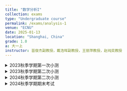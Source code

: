 ```yaml
---
title: "数学分析I"
collection: exams
type: "Undergraduate course"
permalink: /exams/analysis-1
venue: "ECNU"
date: 2025-01-13
location: "Shanghai, China"
grade: 1.0
a: 大一上
instructor: 苗俊杰副教授，戴浩晖副教授，王丽萍教授，赵纯奕教授
---
```


<details markdown="1">
  <summary> 2023秋季学期第一次小测</summary>
  
**第1题[20分]** 判断下列陈述是否正确，并简述理由（判断2分，理由3分）
1. 给定数列\\(\\{a_n\\}\\)和实数\\(a\\)，若对任意\\(\varepsilon>0\\)，在\\(U(a,\varepsilon)\\)中总包含\\(\\{a_n\\}\\)中的无穷多项，则数列\\(\\{a_n\\}\\)以\\(a\\)为极限；
2. \\(f(x)=\max\\{\|x\|,e^x\\},x\in\mathbb{R}\\)是一个初等函数；
3. 给定数列\\(\\{a_n\\}\\)，若对任意\\(\varepsilon>0\\)，存在\\(N>0\\)使得对\\(n>N\\)都有\\(\|a_n-a_{2n}\|<\varepsilon\\)，则数列\\(\\{a_n\\}\\)收敛；
4. 存在一个数列\\(\\{a_n\\}\\)，对任意\\(a\in[0,1]\\)，都存在一个子列\\(\\{a_{n_{k}}\\}\\)使得\\(\lim\limits_{k\to +\infty}a_{n_{k}}=a.\\)

**第2题[10分]** 写出下确界的定义，并对给定的非空有界集合\\(A\\)与\\(B\\)，证明\\(\inf(A\cup B)=\min\\{\inf A,\inf B\\}.\\)

**第3题[10分]** 给定数列\\(\\{a_n\\}\\)和实数\\(a\\)，若对任意\\(k\in\mathbb{N}_ +\\)，存在\\(N>0\\)，使得对任意\\(n>N\\)，都有\\(\|a_n-a\|<\dfrac{1}{10^k}\\). 证明\\(\lim\limits_{n\to+\infty}a_n=a.\\) 

**第4题[10分]** 写出数列极限的\\(\varepsilon-N\\)定义，并用其证明\\(\lim\limits_{n\to+\infty}\dfrac{6n^2+7}{4n^2+4n+1}=\dfrac{3}{2}.\\)

**第5题[10分]** 证明数集\\(\\{x\in\mathbb{Q}:x^2\le 2\\}\\)没有最大元.

**第6题[10分]** 写出非正常极限\\(\lim\limits_{n\to+\infty}a_n=\infty\\)的定义，并用其证明\\(\lim\limits_{n\to+\infty} (-n)^n=\infty\\).

**第7题[10分]** 设\\[a_n=\sqrt{1+\sqrt{2+\cdots+\sqrt{n}}}\\]证明\\(\\{a_n\\}\\)收敛.

**第8题[10分]** 设\\(x_1=a>0,x_{n+1}=10\sqrt{x_n},n=1,2,\cdots\\)，求数列\\(\\{x_n\\}\\)的极限.

**第9题[10分]** 叙述数列收敛的柯西准则，并用其证明\\(\\{\sin n\\}\\)不收敛.

</details>
<details markdown="1">
  <summary> 2023秋季学期第二次小测</summary>
  
**第1题[20分]** 判断下列陈述是否正确，并简述理由（判断2分，理由3分）
1. 若\\(\lim\limits_{x\to+\infty}f(x)\\)和\\(\lim\limits_{x\to+\infty}f(x)g(x)\\)都存在，则\\(g(x)\\)在\\(+\infty\\)存在极限；
2. 若函数\\(f\\)、\\(f-g\\)在\\(x_0\\)处都连续，则\\(g\\)在\\(x_0\\)处也连续；
3. 区间\\((a,b)\\)上的连续函数\\(f(x)\\)在区间\\((a,b)\\)上必定一致连续；
4. 设\\(f(x),g(x)\\)均为\\(x\to x_0\\)时的无穷小量且\\(f(x)=O(g(x)),x\to x_0\\)，若\\(f(x)\\)不是\\(g(x)\\)的同阶量，那么\\(f(x)\\)必定是\\(g(x)\\)的高阶无穷小量.

**第2题[12分]** 写出极限\\(\lim\limits_{x\to x_0^+}f(x)=A\\)的\\(\varepsilon-\delta\\)定义，并用其证明\\(\lim\limits_{x\to 1^+}\dfrac{x^3+1}{x}=2.\\)

**第3题[12分]** 叙述极限\\(\lim\limits_{x\to x_0^-}f(x)=A\\)的柯西收敛准则并用其证明\\(\lim\limits_{x\to 0^-}\cos\frac{1}{x^2}\\)不存在.

**第4题[12分]** 设函数\\( f\\)在\\(x_0\\)处连续，证明\\(\forall \alpha>f(x_0),\exists\ \delta>0\\)，当\\(\|x-x_0\|<\delta\\)时，\\(f(x)<a\\).

**第5题[12分]** 给出函数\\(f\\)在区间\\(I\\)上不一致收敛的充要条件，并用其验证\\(y=\sin x^2\\)在\\([0,+\infty)\\)上不一致收敛.

**第6题[12分]** 证明：
1. \\(\sqrt{x+\sqrt{x+\sqrt{x}}}\sim \sqrt[8]{x},x\to 0,\\)
2. \\(\sqrt{x+\sqrt{x+\sqrt{x}}}\sim \sqrt{x},x\to +\infty.\\)
  
**第7题[10分]** 证明\\(\lim\limits_{x\to -\infty}f(x)=\infty\\)的充要条件是：对任意单调减且趋于\\(-\infty\\)的数列\\(\\{x_n\\}\\)都有\\(\lim\limits_{n\to \infty}f(x_n)=\infty\\).

**第8题[10分]** \\(f(x)\\)定义在\\([a,b]\\)上，对每一点\\(x_0\in[a,b]\\)满足：\\(\forall \varepsilon,\ \exists\ \delta>0\\)，当\\(x\in(x_0-\delta,x_0+\delta)\cap[a,b] \\)时\\(f(x)>f(x_0)-\varepsilon\\). 证明：\\(f(x)\\)在\\([a,b]\\)上能取得最小值.

</details>

<details markdown="1">
  <summary>2024秋季学期第二次小测</summary>

**第1题[30分]** 判断下列陈述是否正确，并简述理由
1. 设 \\( A \in \mathbb{R} \\), 且 \\( \forall n \in \mathbb{N} \\), 存在 \\( \delta > 0 \\), 当 \\( 0 < \|x - x_0\| < \delta \\) 时成立 \\( \|f(x) - A\| < \dfrac{1}{n} \\), 则 \\( \lim\limits_{x \to x_0} f(x) = A \\).  
2. 若 \\( f(x) \\) 在 \\( x_0 \\) 的某空心邻域内有定义且 \\( \lim\limits_{x \to x_0} \|f(x)\| \\) 存在，则 \\( \lim\limits_{x \to x_0} f(x) \\) 也存在.  
3. 若存在正数 \\( \varepsilon_0 \\) 和两个数列 \\( \\{x_n\\} \\), \\( \\{y_n\\} \\) 满足 \\( x_n \to x_0 \\), \\( y_n \to x_0 \\), 且 \\( \forall n \in \mathbb{N}_ + \\), \\( \|f(x_n) - f(y_n)\| \geq \varepsilon_0 \\), 则 \\( \lim\limits_{x \to x_0} f(x) \\) 不存在.  
4. 若 \\( f(x) \\) 在点 \\( x_0 \\) 的某空心邻域内单调有界，则 \\( f(x) \\) 在点 \\( x_0 \\) 处的极限存在.  
5. 设 \\( f(x) \\) 定义在 \\( (1,+\infty) \\) 上，且当 \\( x \to +\infty \\) 时 \\( f(x) \\) 不是无穷大量，则存在数列 \\( \\{x_n\\} \subset (1,+\infty) \\), 使得 \\( x_n \to +\infty \\) 且数列 \\( \\{f(x_n)\\} \\) 有界.  

**第2题[30分]** 计算题 
1. 求极限 \\( \lim\limits_{x \to +\infty} (\sqrt{x+1} - \sqrt{x}) \cos x \\).  
2. 求极限 \\( \lim\limits_{x \to 0} \dfrac{\tan x - \sin x}{x^2 \sin 2x} \\).  
3. 求极限 \\( \lim\limits_{x \to 0} \left( \dfrac{1+2x}{1-x} \right)^{\cot x} \\).  
4. 求极限 \\( \lim\limits_{x \to +\infty} \left( \dfrac{[x]}{x} + \left[ \dfrac{1}{x} \right] \right) \\), 其中 \\( [ \cdot ] \\) 表示向下取整.  
5. 求函数 \\( f(x) = \dfrac{x^3 + 2}{x^2(x-1)} \\) 的渐近线.  

**第3题[10分]** 判断函数 \\( f(x) = \dfrac{\sin x}{x^2} + \dfrac{x+2}{(x^2-4)(x+1)} \\) 的间断点，并指明其类型.  

**第4题[10分]** 设函数 \\( f(x) \\) 在 \\( [a,b] \\) 上有定义，\\( \forall x \in (a,b) \\), 且 \\( \forall x,y \in [a,b] \\), \\( x \neq y \\) 时有 \\( \|f(x) - f(y)\| < \|x - y\| \\). 证明：存在唯一的点 \\( \xi \in [a,b] \\), 使得 \\( f(\xi) = \xi \\).  

**第5题[10分]** 设函数 \\( f(x) \\) 定义在 \\( \mathbb{R} \\) 上，且在 \\( x = 0 \\) 处连续. 若存在 \\( a \in (0,1) \\) 满足 \\( \forall x \in \mathbb{R} \\) 有 \\( f(ax) = f(x) \\), 证明：\\( f(x) = f(0) \\), \\( \forall x \in \mathbb{R} \\).  

**第6题[10分]** 设 \\( f(x) \\) 在 \\( U^o(0,1) \\) 上有定义，满足 \\( \lim\limits_{x \to 0} f(x) = 0 \\) 且 \\( f(x) - f\left(\dfrac{x}{2}\right) = o(x) \\) (\\( x \to 0 \\)). 证明：\\( f(x) = o(x) \\) (\\( x \to 0 \\)).  

</details>

<details markdown="1">
  <summary>2024秋季学期期末考试</summary>

**第1题[16分]** 判断下列命题是否正确并给出理由（每题4分）  
1. 若 \\(\forall n \in \mathbb{N}^+\\)，\\(\exists \delta > 0\\)，\\(\forall x \in (x_0 - \delta, x_0) \cup (x_0, x_0 + \delta)\\)，\\(\|f(x) - A\| < \dfrac{1}{\sqrt{n}}\\)，则 \\(\lim\limits_{x \to x_0} f(x) = A\\).  
2. 任意数列必有收敛子列.  
3. 若 \\(f(x)\\) 在 \\((a, b]\\) 上一致连续，则 \\(\lim\limits_{x \to a^+} f(x)\\) 存在.  
4. 设 \\(D(x)\\) 为 Dirichlet 函数，则存在函数 \\(F(x)\\)，使得 \\(F'(x) = D(x)\\).  

**第2题[20分]** 计算下列极限或导数
1. 求 \\(\lim\limits_{n \to \infty} \left( 1 + \dfrac{1}{2n+1} \right)^n\\).  
2. 求 \\(\lim\limits_{x \to 0} \dfrac{(1+x)^{\frac{1}{3}}-1}{\ln(1+x)}\\).  
3. 求 \\(\lim\limits_{x \to 0} \left( \dfrac{1}{\sin^2 x} - \dfrac{1}{x^2} \right)\\).  
4. 计算 \\(f'(x)\\)，其中 \\(\displaystyle f(x) = \begin{cases} x^2 \cos \frac{1}{x} & x \neq 0 \\\ 0 & x = 0 \end{cases}\\).  

**第3题[6分]**  证明： \\(\tan x + \sin x > 2x\\)， \\(\forall x \in \left(0, \dfrac{\pi}{2}\right)\\).  

**第4题[8分]**  研究 \\(\displaystyle f(x) = \frac{(\ln x)^2}{x}\\) 有哪些极值？若是最值也请指出.  

**第5题[8分]**  设 \\(\displaystyle a_n = \sin 1 + \frac{\sin 2}{2^2} + \cdots + \frac{\sin n}{n^2}\\)，证明： \\(\\{a_n\\}\\) 收敛.  

**第6题[8分]**  设 \\(f\\) 是在开区间 \\(I\\) 上的凸函数， \\(g\\) 是在开区间 \\(J\\) 上的严格单增凸函数， \\(f(I) \subset J\\)，若 \\(g \circ f\\) 在 \\(I\\) 上存在最大值，证明： \\(f\\) 是常值函数.  
**第7题[8分]**  设 \\(f(x)\\) 在 \\([a, b]\\) 上一阶连续可导，在 \\((a, b)\\) 上二阶可导且存在一个极值点，证明：存在 \\(\xi \in (a, b)\\)，使得 \\(\displaystyle \|f(b) - f(a)\| \leq \frac{(b-a)^2}{2} \|f''(\xi)\|\\).  

**第8题[8分]**  设 \\(f(x)\\) 是定义在 \\((-\infty, +\infty)\\) 上的连续函数，且 \\(\displaystyle \lim\limits_{x \to \infty} f(x) = A\\)，证明： \\(f(x)\\) 必在 \\((-\infty, +\infty)\\) 上存在最值.  

**第9题[8分]**  设 \\(f(x)\\) 在 \\([a, b]\\) 上连续，在 \\((a, b)\\) 上可导，且 \\(f(x)\\) 不是线性函数，证明：存在 \\(\xi_1, \xi_2 \in (a, b)\\)，使得 \\(\displaystyle f'(\xi_1) > \frac{f(b)-f(a)}{b-a}\\), \\(\displaystyle f'(\xi_2) < \frac{f(b)-f(a)}{b-a}\\).  

**第10题[10分]**  用有限覆盖定理证明聚点定理.  

</details>
